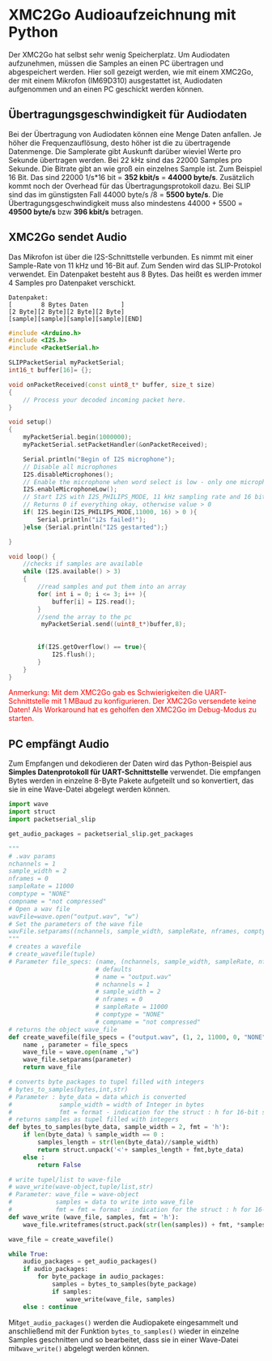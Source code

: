 # XMC2Go Audioaufzeichnung mit Python
Der XMC2Go hat selbst sehr wenig Speicherplatz. Um Audiodaten aufzunehmen, müssen die Samples an einen PC übertragen und abgespeichert werden.
Hier soll gezeigt werden, wie mit einem XMC2Go, der mit einem Mikrofon (IM69D310) ausgestattet ist, Audiodaten aufgenommen und an einen PC geschickt werden können.
## Übertragungsgeschwindigkeit für Audiodaten
Bei der Übertragung von Audiodaten können eine Menge Daten anfallen. Je höher die Frequenzauflösung, desto höher ist die zu übertragende Datenmenge. Die Samplerate gibt Auskunft darüber wieviel Werte pro Sekunde übertragen werden. Bei 22 kHz sind das 22000 Samples pro Sekunde.
Die Bitrate gibt an wie groß ein einzelnes Sample ist. Zum Beispiel 16 Bit. Das sind 22000 1/s*16 bit = **352 kbit/s** = **44000 byte/s**. Zusätzlich kommt noch der Overhead für das Übertragungsprotokoll dazu. Bei SLIP sind das im günstigsten Fall 44000 byte/s /8 = **5500 byte/s**.
Die Übertragungsgeschwindigkeit muss also mindestens 44000 + 5500 = **49500 byte/s** bzw **396 kbit/s** betragen.

## XMC2Go sendet Audio
Das Mikrofon ist über die I2S-Schnittstelle verbunden. Es nimmt mit einer Sample-Rate von 11 kHz und 16-Bit auf. Zum Senden wird das SLIP-Protokol verwendet.
Ein Datenpaket besteht aus 8 Bytes. Das heißt es werden immer 4 Samples pro Datenpaket verschickt.
```
Datenpaket:
[        8 Bytes Daten         ]
[2 Byte][2 Byte][2 Byte][2 Byte]
[sample][sample][sample][sample][END]
```
```c++
#include <Arduino.h>
#include <I2S.h>
#include <PacketSerial.h>

SLIPPacketSerial myPacketSerial;
int16_t buffer[16]= {};

void onPacketReceived(const uint8_t* buffer, size_t size)
{
    // Process your decoded incoming packet here.
}

void setup()
{
    myPacketSerial.begin(1000000);
    myPacketSerial.setPacketHandler(&onPacketReceived);

    Serial.println("Begin of I2S microphone");
    // Disable all microphones
    I2S.disableMicrophones();
    // Enable the microphone when word select is low - only one microphone is used
    I2S.enableMicrophoneLow();
    // Start I2S with I2S_PHILIPS_MODE, 11 kHz sampling rate and 16 bits per sample
    // Returns 0 if everything okay, otherwise value > 0
    if( I2S.begin(I2S_PHILIPS_MODE,11000, 16) > 0 ){
        Serial.println("i2s failed!");
    }else {Serial.println("I2S gestarted");}

}

void loop() {
    //checks if samples are available
    while (I2S.available() > 3)
    {   
        //read samples and put them into an array
        for( int i = 0; i <= 3; i++ ){
            buffer[i] = I2S.read();
        }
        //send the array to the pc
         myPacketSerial.send((uint8_t*)buffer,8);
         
    
        if(I2S.getOverflow() == true){
            I2S.flush();
        }  
    }
}
```
<span style="color: #ff0000;">
Anmerkung: Mit dem XMC2Go gab es Schwierigkeiten die UART-Schnittstelle mit 1 MBaud zu konfigurieren. Der XMC2Go versendete keine Daten!
Als Workaround hat es geholfen den XMC2Go im Debug-Modus zu starten.
</span>

## PC empfängt Audio 
Zum Empfangen und dekodieren der Daten wird das Python-Beispiel aus **Simples Datenprotokoll für UART-Schnittstelle** verwendet. Die empfangen Bytes werden in einzelne 8-Byte Pakete aufgeteilt und so konvertiert, das sie in eine Wave-Datei abgelegt werden können.

```python
import wave
import struct
import packetserial_slip

get_audio_packages = packetserial_slip.get_packages

"""
# .wav params
nchannels = 1
sample_width = 2
nframes = 0
sampleRate = 11000
comptype = "NONE"
compname = "not compressed"
# Open a wav file
wavFile=wave.open("output.wav", "w")
# Set the parameters of the wave file
wavFile.setparams((nchannels, sample_width, sampleRate, nframes, comptype, compname))
"""
# creates a wavefile
# create_wavefile(tuple)
# Parameter file_specs: (name, (nchannels, sample_width, sampleRate, nframes, comptype, compname))
                        # defaults
                        # name = "output.wav"
                        # nchannels = 1
                        # sample_width = 2
                        # nframes = 0
                        # sampleRate = 11000
                        # comptype = "NONE"
                        # compname = "not compressed"  
# returns the object wave_file
def create_wavefile(file_specs = ("output.wav", (1, 2, 11000, 0, "NONE", "not compressed"))):
    name , parameter = file_specs
    wave_file = wave.open(name ,"w")
    wave_file.setparams(parameter)
    return wave_file

# converts byte packages to tupel filled with integers
# bytes_to_samples(bytes,int,str)
# Parameter : byte_data = data which is converted
#             sample_width = width of Integer in bytes
#             fmt = format - indication for the struct : h for 16-bit sample width; i for 32-bit sample width
# returns samples as tupel filled with integers
def bytes_to_samples(byte_data, sample_width = 2, fmt = 'h'):
    if len(byte_data) % sample_width == 0 :
        samples_length = str(len(byte_data)//sample_width)
        return struct.unpack('<'+ samples_length + fmt,byte_data)
    else :
        return False

# write tupel/list to wave-file
# wave_write(wave-object,tuple/list,str)
# Parameter: wave_file = wave-object
#            samples = data to write into wave_file
#            fmt = fmt = format - indication for the struct : h for 16-bit sample width; i for 32-bit sample width
def wave_write (wave_file, samples, fmt = 'h'): 
    wave_file.writeframes(struct.pack(str(len(samples)) + fmt, *samples))

wave_file = create_wavefile()

while True:
    audio_packages = get_audio_packages()
    if audio_packages:
        for byte_package in audio_packages:
            samples = bytes_to_samples(byte_package)
            if samples:
                wave_write(wave_file, samples)
    else : continue

```
Mit```get_audio_packages()``` werden die Audiopakete eingesammelt und anschließend mit der Funktion ```bytes_to_samples()``` wieder in einzelne Samples geschnitten und so bearbeitet, dass sie in einer Wave-Datei mit```wave_write()``` abgelegt werden können.
